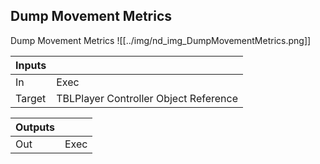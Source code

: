 ## Dump Movement Metrics
Dump Movement Metrics
![[../img/nd_img_DumpMovementMetrics.png]]

|Inputs||
|--|--|
| In | Exec |
| Target | TBLPlayer Controller Object Reference |

|Outputs||
|--|--|
| Out | Exec |

